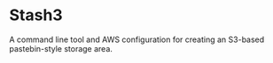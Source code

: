 # Stash3

A command line tool and AWS configuration for creating an S3-based pastebin-style storage area.
